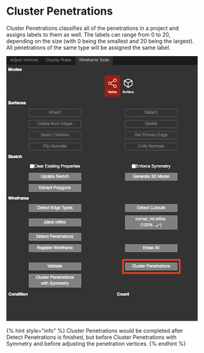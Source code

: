 # Cluster Penetrations

Cluster Penetrations classifies all of the penetrations in a project and assigns labels to them as well. The labels can range from 0 to 20, depending on the size \(with 0 being the smallest and 20 being the largest\). All penetrations of the same type will be assigned the same label.

![](../../.gitbook/assets/cluster.png)

{% hint style="info" %}
Cluster Penetrations would be completed after Detect Penetrations is finished, but before Cluster Penetrations with Symmetry and before adjusting the penetration vertices.
{% endhint %}

